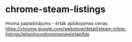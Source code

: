 chrome-steam-listings
=====================
Hroma paplašinājums - ērtāk aplūkojamas cenas
https://chrome.google.com/webstore/detail/steam-inline-listings/leljgoliocpdnnmjnpnajeiinlapifde
